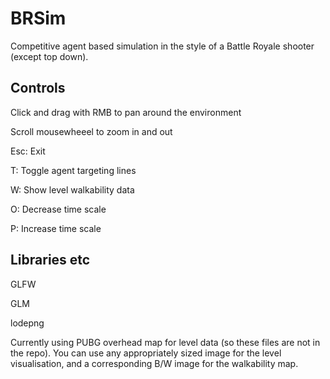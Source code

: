 # BRSim
 Competitive agent based simulation in the style of a Battle Royale shooter (except top down).


## Controls

 Click and drag with RMB to pan around the environment
 
 Scroll mousewheeel to zoom in and out
 
 Esc: Exit
 
 T: Toggle agent targeting lines
 
 W: Show level walkability data
 
 O: Decrease time scale
 
 P: Increase time scale

## Libraries etc

GLFW

GLM

lodepng

Currently using PUBG overhead map for level data (so these files are not in the repo).
You can use any appropriately sized image for the level visualisation, and a corresponding B/W image for the walkability map.
